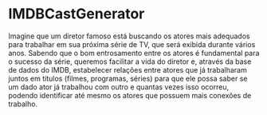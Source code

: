 # IMDBCastGenerator

Imagine que um diretor famoso está buscando os atores mais adequados para trabalhar em sua próxima série de TV, que será exibida durante vários anos. Sabendo que o bom entrosamento entre os atores é fundamental para o sucesso da série, queremos facilitar a vida do diretor e, através da base de dados do IMDB, estabelecer relações entre atores que já trabalharam juntos em títulos (filmes, programas, séries) para que ele possa saber se um dado ator já trabalhou com outro e quantas vezes isso ocorreu, podendo identificar até mesmo os atores que possuem mais conexões de trabalho.

